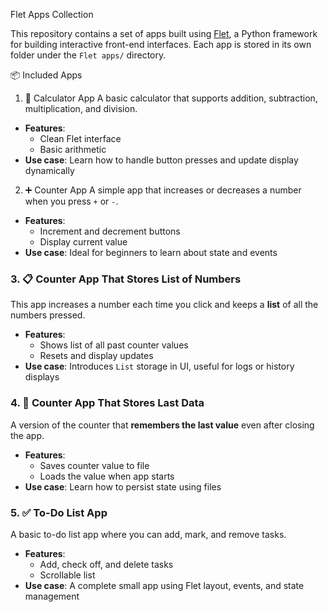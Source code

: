 Flet Apps Collection

This repository contains a set of apps built using [Flet](https://flet.dev/), a Python framework for building interactive front-end interfaces. Each app is stored in its own folder under the `Flet apps/` directory.

📦 Included Apps

1. 🧮 Calculator App
A basic calculator that supports addition, subtraction, multiplication, and division.

- **Features**:
  - Clean Flet interface
  - Basic arithmetic
- **Use case**: Learn how to handle button presses and update display dynamically

2. ➕ Counter App
A simple app that increases or decreases a number when you press `+` or `-`.

- **Features**:
  - Increment and decrement buttons
  - Display current value
- **Use case**: Ideal for beginners to learn about state and events


### 3. 📋 Counter App That Stores List of Numbers
This app increases a number each time you click and keeps a **list** of all the numbers pressed.

- **Features**:
  - Shows list of all past counter values
  - Resets and display updates
- **Use case**: Introduces `List` storage in UI, useful for logs or history displays


### 4. 💾 Counter App That Stores Last Data
A version of the counter that **remembers the last value** even after closing the app.

- **Features**:
  - Saves counter value to file
  - Loads the value when app starts
- **Use case**: Learn how to persist state using files


### 5. ✅ To-Do List App
A basic to-do list app where you can add, mark, and remove tasks.

- **Features**:
  - Add, check off, and delete tasks
  - Scrollable list
- **Use case**: A complete small app using Flet layout, events, and state management

